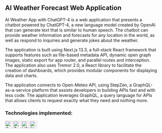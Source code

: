 ## AI Weather Forecast Web Application

AI Weather App with ChatGPT-4 is a web application that presents a chatbot powered by ChatGPT-4, a new language model created by OpenAI that can generate text that is similar to human speech. The chatbot can provide weather information and forecasts for any location in the world, as well as respond to inquiries and generate jokes about the weather.

The application is built using Next.js 13.3, a full-stack React framework that supports features such as file-based metadata API, dynamic open graph images, static export for app router, and parallel routes and interception. The application also uses Tremor 2.0, a React library to facilitate the creation of dashboards, which provides modular components for displaying data and charts.

The application connects to Open-Meteo API, using StepZen, a GraphQL-as-a-service platform that assists developers in building APIs fast and with less code. The application leverages GraphQL, a query language for APIs that allows clients to request exactly what they need and nothing more.

### Technologies implemented:

<img align="left" alt="GraphQL" height="24px" width="24px" src="https://upload.wikimedia.org/wikipedia/commons/thumb/1/17/GraphQL_Logo.svg/1200px-GraphQL_Logo.svg.png" />
<img align="left" alt="TypeScript" height="24px" width="24px" src="https://upload.wikimedia.org/wikipedia/commons/thumb/4/4c/Typescript_logo_2020.svg/640px-Typescript_logo_2020.svg.png" />
<img align="left" alt="VSCode" height="24px" width="24px" src="https://upload.wikimedia.org/wikipedia/commons/thumb/9/9a/Visual_Studio_Code_1.35_icon.svg/640px-Visual_Studio_Code_1.35_icon.svg.png" />
<img align="left" alt="Next.js" height="24px" width="24px" src="https://static-00.iconduck.com/assets.00/nextjs-icon-512x512-11yvtwzn.png" />